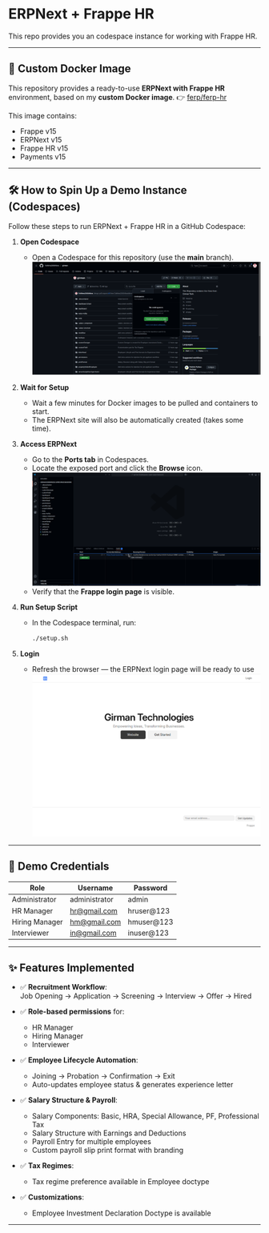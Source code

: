 # ERPNext + Frappe HR

This repo provides you an codespace instance for working with Frappe HR.

---

## 🚀 Custom Docker Image

This repository provides a ready-to-use **ERPNext with Frappe HR** environment, based on my **custom Docker image**.
👉 [ferp/ferp-hr](https://github.com/users/fathimairfanas/packages/container/package/ferp%2Fferp-hr)

This image contains:
- Frappe v15
- ERPNext v15
- Frappe HR v15
- Payments v15

---

## 🛠️ How to Spin Up a Demo Instance (Codespaces)

Follow these steps to run ERPNext + Frappe HR in a GitHub Codespace:

1. **Open Codespace**
   - Open a Codespace for this repository (use the **main** branch).
   ![Codespace](./docs/codespace.png)

2. **Wait for Setup**
   - Wait a few minutes for Docker images to be pulled and containers to start.
   - The ERPNext site will also be automatically created (takes some time).

3. **Access ERPNext**
   - Go to the **Ports tab** in Codespaces.
   - Locate the exposed port and click the **Browse** icon.
   ![Port Tab](./docs/browse.png)
   - Verify that the **Frappe login page** is visible.

4. **Run Setup Script**
   - In the Codespace terminal, run:
     ```bash
     ./setup.sh
     ```

5. **Login**
   - Refresh the browser — the ERPNext login page will be ready to use
   ![Landing Page](./docs/landing.png)

---

## 🔑 Demo Credentials

| Role            | Username        | Password     |
|-----------------|----------------|--------------|
| Administrator   | administrator  | admin        |
| HR Manager      | hr@gmail.com   | hruser@123   |
| Hiring Manager  | hm@gmail.com   | hmuser@123   |
| Interviewer     | in@gmail.com   | inuser@123   |

---

## ✨ Features Implemented

- ✅ **Recruitment Workflow**:  
  Job Opening → Application → Screening → Interview → Offer → Hired  

- ✅ **Role-based permissions** for:
  - HR Manager  
  - Hiring Manager  
  - Interviewer  

- ✅ **Employee Lifecycle Automation**:
  - Joining → Probation → Confirmation → Exit  
  - Auto-updates employee status & generates experience letter  

- ✅ **Salary Structure & Payroll**:
  - Salary Components: Basic, HRA, Special Allowance, PF, Professional Tax  
  - Salary Structure with Earnings and Deductions
  - Payroll Entry for multiple employees  
  - Custom payroll slip print format with branding  

- ✅ **Tax Regimes**:  
  - Tax regime preference available in Employee doctype

- ✅ **Customizations**:
  - Employee Investment Declaration Doctype is available

---

